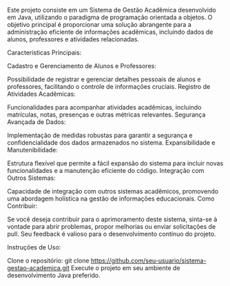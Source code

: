 Este projeto consiste em um Sistema de Gestão Acadêmica desenvolvido em Java, utilizando o paradigma de programação orientada a objetos. O objetivo principal é proporcionar uma solução abrangente para a administração eficiente de informações acadêmicas, incluindo dados de alunos, professores e atividades relacionadas.

Características Principais:

Cadastro e Gerenciamento de Alunos e Professores:

Possibilidade de registrar e gerenciar detalhes pessoais de alunos e professores, facilitando o controle de informações cruciais.
Registro de Atividades Acadêmicas:

Funcionalidades para acompanhar atividades acadêmicas, incluindo matrículas, notas, presenças e outras métricas relevantes.
Segurança Avançada de Dados:

Implementação de medidas robustas para garantir a segurança e confidencialidade dos dados armazenados no sistema.
Expansibilidade e Manutenibilidade:

Estrutura flexível que permite a fácil expansão do sistema para incluir novas funcionalidades e a manutenção eficiente do código.
Integração com Outros Sistemas:

Capacidade de integração com outros sistemas acadêmicos, promovendo uma abordagem holística na gestão de informações educacionais.
Como Contribuir:

Se você deseja contribuir para o aprimoramento deste sistema, sinta-se à vontade para abrir problemas, propor melhorias ou enviar solicitações de pull. Seu feedback é valioso para o desenvolvimento contínuo do projeto.

Instruções de Uso:

Clone o repositório: git clone https://github.com/seu-usuario/sistema-gestao-academica.git
Execute o projeto em seu ambiente de desenvolvimento Java preferido.





